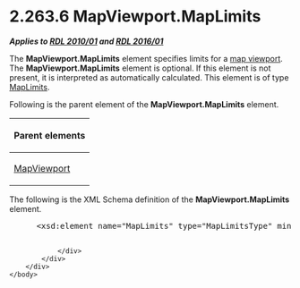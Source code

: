 <html dir="LTR" xmlns:mshelp="http://msdn.microsoft.com/mshelp" xmlns:ddue="http://ddue.schemas.microsoft.com/authoring/2003/5" xmlns:xlink="http://www.w3.org/1999/xlink" xmlns:tool="http://www.microsoft.com/tooltip">
    <head>
        <meta http-equiv="Content-Type" content="text/html; CHARSET=utf-8"></meta>
        <meta name="save" content="history"></meta>
        <title>2.263.6 MapViewport.MapLimits</title>
        <xml>
            <mshelp:toctitle title="2.263.6 MapViewport.MapLimits"></mshelp:toctitle>
            <mshelp:rltitle title="[MS-RDL]: MapViewport.MapLimits"></mshelp:rltitle>
            <mshelp:keyword index="A" term="56c614a7-9d06-426a-8ce2-5af2af0319f7"></mshelp:keyword>
            <mshelp:attr name="DCSext.ContentType" value="open specification"></mshelp:attr>
            <mshelp:attr name="AssetID" value="56c614a7-9d06-426a-8ce2-5af2af0319f7"></mshelp:attr>
            <mshelp:attr name="TopicType" value="kbRef"></mshelp:attr>
            <mshelp:attr name="DCSext.Title" value="[MS-RDL]: MapViewport.MapLimits" />
        </xml>
    </head>
    <body>
        <div id="header">
            <h1 class="heading">2.263.6 MapViewport.MapLimits</h1>
        </div>
        <div id="mainSection">
            <div id="mainBody">
                <div id="allHistory" class="saveHistory"></div>
                <div id="sectionSection0" class="section" name="collapseableSection">
                    

<p><b><i>Applies to </i></b><a href="3428e690-a348-4ec7-8a6a-8efb42d2cdee.md"><b><i>RDL 2010/01</i></b></a><b><i>
and </i></b><a href="52ce3983-2bfc-4e72-9359-42aaf5fe4509.md"><b><i>RDL 2016/01</i></b></a></p>

<p>The <b>MapViewport.MapLimits</b> element specifies limits
for a <a href="b2482b3f-74ab-4ca8-a9e5-c07955011743.md#gt_70a0bbde-05ce-4a71-8539-ec06e3ff2726">map viewport</a>. The <b>MapViewport.MapLimits</b>
element is optional. If this element is not present, it is interpreted as
automatically calculated. This element is of type <a href="161cc5bc-351c-44a2-b603-24cd0871ecbd.md">MapLimits</a>.</p>

<p>Following is the parent element of the <b>MapViewport.MapLimits</b>
element.</p>

<table>
 <thead>
  <tr>
   <th>
   <p>Parent elements</p>
   </th>
  </tr>
 </thead>
 <tr>
  <td>
  <p><a href="55679f1a-a5b6-4b08-b284-ff6e27deedb4.md">MapViewport</a></p>
  </td>
 </tr>
</table>

<p>The following is the XML Schema definition of the <b>MapViewport.MapLimits</b>
element.</p>

<dl>
<dd>
<div><pre> &lt;xsd:element name=&quot;MapLimits&quot; type=&quot;MapLimitsType&quot; minOccurs=&quot;0&quot; /&gt;
  
</pre></div>
</dd></dl>


                </div>
            </div>
        </div>
    </body>
</html>